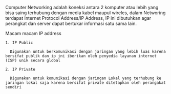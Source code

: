 Computer Networking adalah koneksi antara 2 komputer atau lebih yang bisa saing terhubung dengan media kabel maupul wireles, dalam Networing terdapat Internet Protocol Address/IP Address, IP ini dibutuhkan agar perangkat dan server dapat bertukar informasi satu sama lain.

 Macam macam IP address
 
    1. IP Public
    
      Digunakan untuk berkomunikasi dengan jaringan yang lebih luas karena bersifat publik dan ip ini iberikan oleh penyedia layanan internet (ISP) unik secara global
      
    2. IP Private
    
      Digunakan untuk komunikasi dengan jaringan Lokal yang terhubung ke jaringan lokal saja karena bersifat private ditetapkan oleh perangakat sendiri 
      
      
